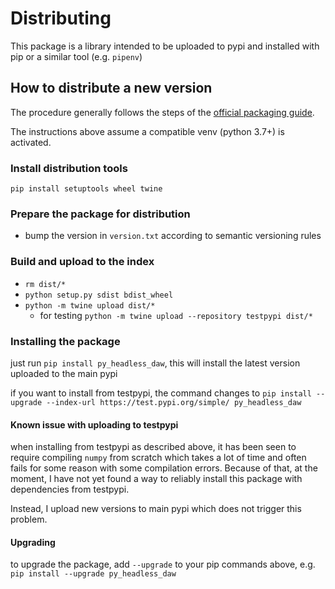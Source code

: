# Distributing

This package is a library intended to be uploaded to pypi and installed with pip or a similar tool (e.g. `pipenv`)

## How to distribute a new version

The procedure generally follows the steps of the [official packaging guide](https://packaging.python.org/tutorials/packaging-projects/).

The instructions above assume a compatible venv (python 3.7+) is activated.

### Install distribution tools

`pip install setuptools wheel twine`

### Prepare the package for distribution 

- bump the version in `version.txt` according to semantic versioning rules

### Build and upload to the index

- `rm dist/*`
- `python setup.py sdist bdist_wheel`
- `python -m twine upload dist/*`
  - for testing `python -m twine upload --repository testpypi dist/*`

### Installing the package

just run `pip install py_headless_daw`, this will install the latest version uploaded to the main pypi

if you want to install from testpypi, the command changes to
`pip install --upgrade --index-url https://test.pypi.org/simple/ py_headless_daw`
  
#### Known issue with uploading to testpypi
when installing from testpypi as described above, it has been seen to require compiling `numpy` from scratch which takes a lot of time and often fails for some reason with some compilation errors.
Because of that, at the moment, I have not yet found a way to reliably install this package with dependencies from testpypi.

Instead, I upload new versions to main pypi which does not trigger this problem.


#### Upgrading

to upgrade the package, add `--upgrade` to your pip commands above, e.g. ` pip install --upgrade py_headless_daw`